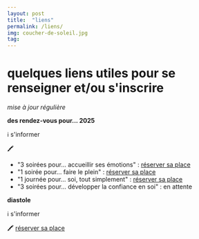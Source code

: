 ```yaml
---
layout: post
title:  "liens"
permalink: /liens/
img: coucher-de-soleil.jpg
tag: 
---
```

# **quelques liens utiles pour se renseigner et/ou s'inscrire**
*mise à jour régulière*

**des rendez-vous pour... 2025**

ℹ️  s'informer

🖍
* "3 soirées pour... accueillir ses émotions" : [réserver sa place](https://framaforms.org/3-soirees-pour-accueillir-ses-emotions-frinscription-2025-1727699019)
* "1 soirée pour... faire le plein" : [réserver sa place](https://framaforms.org/1-soiree-pour-faire-le-plein-frinscription-2025-1727699389)
* "1 journée pour... soi, tout simplement" : [réserver sa place](https://framaforms.org/1-journee-pour-soi-tout-simplement-frinscription-2025-1727699607)
* "3 soirées pour... développer la confiance en soi" : en attente

**diastole**

ℹ️  s'informer

🖍 [réserver sa place](https://framaforms.org/diastole-inscription-2025-1727684880)
